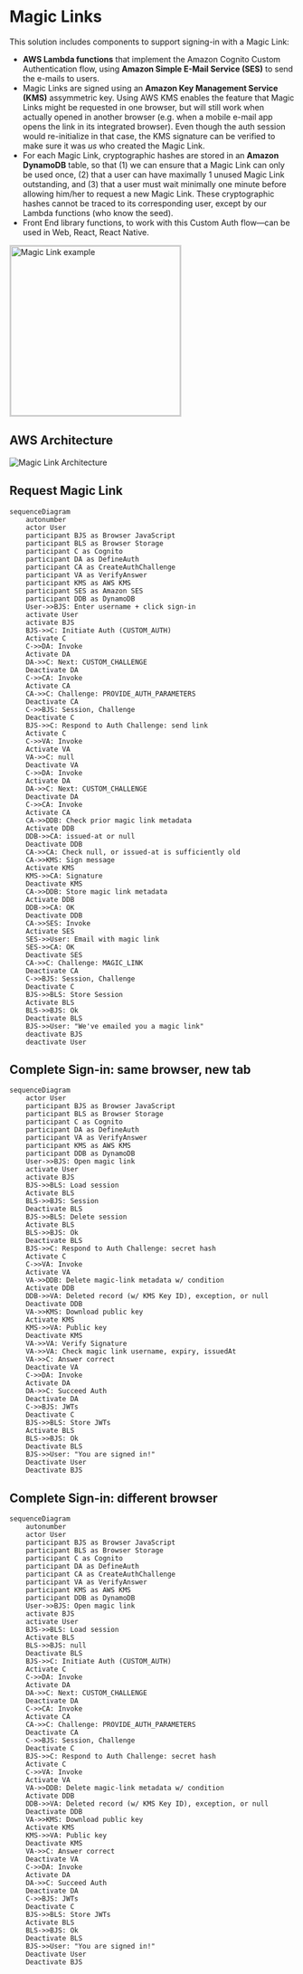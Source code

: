 # Magic Links

This solution includes components to support signing-in with a Magic Link:

- **AWS Lambda functions** that implement the Amazon Cognito Custom Authentication flow, using **Amazon Simple E-Mail Service (SES)** to send the e-mails to users.
- Magic Links are signed using an **Amazon Key Management Service (KMS)** assymmetric key. Using AWS KMS enables the feature that Magic Links might be requested in one browser, but will still work when actually opened in another browser (e.g. when a mobile e-mail app opens the link in its integrated browser). Even though the auth session would re-initialize in that case, the KMS signature can be verified to make sure it was _us_ who created the Magic Link.
- For each Magic Link, cryptographic hashes are stored in an **Amazon DynamoDB** table, so that (1) we can ensure that a Magic Link can only be used once, (2) that a user can have maximally 1 unused Magic Link outstanding, and (3) that a user must wait minimally one minute before allowing him/her to request a new Magic Link. These cryptographic hashes cannot be traced to its corresponding user, except by our Lambda functions (who know the seed).
- Front End library functions, to work with this Custom Auth flow––can be used in Web, React, React Native.

<img src="./drawings/magic-link-screenshot.png" alt="Magic Link example" width="300px" style="border: 2px solid lightgray;" />

## AWS Architecture

![Magic Link Architecture](./drawings/magic-link.png)

## Request Magic Link

```mermaid
sequenceDiagram
    autonumber
    actor User
    participant BJS as Browser JavaScript
    participant BLS as Browser Storage
    participant C as Cognito
    participant DA as DefineAuth
    participant CA as CreateAuthChallenge
    participant VA as VerifyAnswer
    participant KMS as AWS KMS
    participant SES as Amazon SES
    participant DDB as DynamoDB
    User->>BJS: Enter username + click sign-in
    activate User
    activate BJS
    BJS->>C: Initiate Auth (CUSTOM_AUTH)
    Activate C
    C->>DA: Invoke
    Activate DA
    DA->>C: Next: CUSTOM_CHALLENGE
    Deactivate DA
    C->>CA: Invoke
    Activate CA
    CA->>C: Challenge: PROVIDE_AUTH_PARAMETERS
    Deactivate CA
    C->>BJS: Session, Challenge
    Deactivate C
    BJS->>C: Respond to Auth Challenge: send link
    Activate C
    C->>VA: Invoke
    Activate VA
    VA->>C: null
    Deactivate VA
    C->>DA: Invoke
    Activate DA
    DA->>C: Next: CUSTOM_CHALLENGE
    Deactivate DA
    C->>CA: Invoke
    Activate CA
    CA->>DDB: Check prior magic link metadata
    Activate DDB
    DDB->>CA: issued-at or null
    Deactivate DDB
    CA->>CA: Check null, or issued-at is sufficiently old
    CA->>KMS: Sign message
    Activate KMS
    KMS->>CA: Signature
    Deactivate KMS
    CA->>DDB: Store magic link metadata
    Activate DDB
    DDB->>CA: OK
    Deactivate DDB
    CA->>SES: Invoke
    Activate SES
    SES->>User: Email with magic link
    SES->>CA: OK
    Deactivate SES
    CA->>C: Challenge: MAGIC_LINK
    Deactivate CA
    C->>BJS: Session, Challenge
    Deactivate C
    BJS->>BLS: Store Session
    Activate BLS
    BLS->>BJS: Ok
    Deactivate BLS
    BJS->>User: "We've emailed you a magic link"
    deactivate BJS
    deactivate User
```

## Complete Sign-in: same browser, new tab

```mermaid
sequenceDiagram
    actor User
    participant BJS as Browser JavaScript
    participant BLS as Browser Storage
    participant C as Cognito
    participant DA as DefineAuth
    participant VA as VerifyAnswer
    participant KMS as AWS KMS
    participant DDB as DynamoDB
    User->>BJS: Open magic link
    activate User
    activate BJS
    BJS->>BLS: Load session
    Activate BLS
    BLS->>BJS: Session
    Deactivate BLS
    BJS->>BLS: Delete session
    Activate BLS
    BLS->>BJS: Ok
    Deactivate BLS
    BJS->>C: Respond to Auth Challenge: secret hash
    Activate C
    C->>VA: Invoke
    Activate VA
    VA->>DDB: Delete magic-link metadata w/ condition
    Activate DDB
    DDB->>VA: Deleted record (w/ KMS Key ID), exception, or null
    Deactivate DDB
    VA->>KMS: Download public key
    Activate KMS
    KMS->>VA: Public key
    Deactivate KMS
    VA->>VA: Verify Signature
    VA->>VA: Check magic link username, expiry, issuedAt
    VA->>C: Answer correct
    Deactivate VA
    C->>DA: Invoke
    Activate DA
    DA->>C: Succeed Auth
    Deactivate DA
    C->>BJS: JWTs
    Deactivate C
    BJS->>BLS: Store JWTs
    Activate BLS
    BLS->>BJS: Ok
    Deactivate BLS
    BJS->>User: "You are signed in!"
    Deactivate User
    Deactivate BJS
```

## Complete Sign-in: different browser

```mermaid
sequenceDiagram
    autonumber
    actor User
    participant BJS as Browser JavaScript
    participant BLS as Browser Storage
    participant C as Cognito
    participant DA as DefineAuth
    participant CA as CreateAuthChallenge
    participant VA as VerifyAnswer
    participant KMS as AWS KMS
    participant DDB as DynamoDB
    User->>BJS: Open magic link
    activate BJS
    activate User
    BJS->>BLS: Load session
    Activate BLS
    BLS->>BJS: null
    Deactivate BLS
    BJS->>C: Initiate Auth (CUSTOM_AUTH)
    Activate C
    C->>DA: Invoke
    Activate DA
    DA->>C: Next: CUSTOM_CHALLENGE
    Deactivate DA
    C->>CA: Invoke
    Activate CA
    CA->>C: Challenge: PROVIDE_AUTH_PARAMETERS
    Deactivate CA
    C->>BJS: Session, Challenge
    Deactivate C
    BJS->>C: Respond to Auth Challenge: secret hash
    Activate C
    C->>VA: Invoke
    Activate VA
    VA->>DDB: Delete magic-link metadata w/ condition
    Activate DDB
    DDB->>VA: Deleted record (w/ KMS Key ID), exception, or null
    Deactivate DDB
    VA->>KMS: Download public key
    Activate KMS
    KMS->>VA: Public key
    Deactivate KMS
    VA->>C: Answer correct
    Deactivate VA
    C->>DA: Invoke
    Activate DA
    DA->>C: Succeed Auth
    Deactivate DA
    C->>BJS: JWTs
    Deactivate C
    BJS->>BLS: Store JWTs
    Activate BLS
    BLS->>BJS: Ok
    Deactivate BLS
    BJS->>User: "You are signed in!"
    Deactivate User
    Deactivate BJS
```
